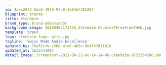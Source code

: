 ```yaml
---
id: 4aec2872-5be2-49f9-9fc9-3564df481257
blueprint: brands
title: Stenheim
brand_type: brand-ambassador
background-image: 20190407173455_Stenheim-AlumineThreeFrontWeb.jpg
template: brand
logo: stenheim-logo--gris.jpg
tagline: 'Swiss Made Audio Excellence'
updated_by: f5a52cfe-c2b0-4fa6-ab5e-8e476787161d
updated_at: 1632341094
detail_image: Screenshot-2021-09-22-at-14-14-46-Stenheim-1632334588.png
---
```

